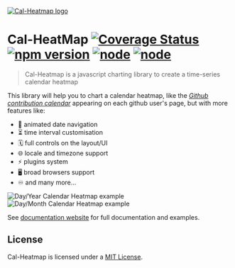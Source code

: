 [![Cal-Heatmap logo](https://cal-heatmap.com/img/favicon.png)](https://cal-heatmap.com/img/favicon.png)

# Cal-HeatMap [![Coverage Status](https://coveralls.io/repos/wa0x6e/cal-heatmap/badge.svg?branch=master&service=github)](https://coveralls.io/github/wa0x6e/cal-heatmap?branch=master) [![npm version](https://badge.fury.io/js/cal-heatmap.svg)](https://badge.fury.io/js/cal-heatmap) [![node](https://github.com/wa0x6e/cal-heatmap/actions/workflows/test.yml/badge.svg?branch=master)](https://github.com/wa0x6e/cal-heatmap/actions/workflows/test.yml) [![node](https://github.com/wa0x6e/cal-heatmap/actions/workflows/lint.yml/badge.svg?branch=master)](https://github.com/wa0x6e/cal-heatmap/actions/workflows/lint.yml)

> Cal-Heatmap is a javascript charting library to create a time-series calendar heatmap

This library will help you to chart a calendar heatmap, like the _[Github contribution calendar](https://github.com/blog/1360-introducing-contributions)_ appearing on each github user's page, but with more features like:

- 🔀 animated date navigation
- ⏳ time interval customisation
- 🗓️ full controls on the layout/UI
- 🌐 locale and timezone support
- ⚡ plugins system
- 🖥️ broad browsers support
- ♾️ and many more...

![Day/Year Calendar Heatmap example](http://wa0x6e.github.io/cal-heatmap/assets/example1.png)
![Day/Month Calendar Heatmap example](http://wa0x6e.github.io/cal-heatmap/assets/example2.png)

See [documentation website](http://cal-heatmap.com) for full documentation and examples.

## License

Cal-Heatmap is licensed under a [MIT License](./LICENSE).
